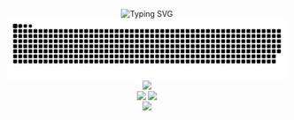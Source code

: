 <div align="center">
  <img src="https://readme-typing-svg.demolab.com?font=Fira+Code&pause=1000&repeat=true&width=435&lines=Hi+there!+I'm+Yuga+Ehara!;a+student+at+42Tokyo;Let's+build+something+amazing!" alt="Typing SVG" />
</div>

<picture>
  <source media="(prefers-color-scheme: dark)" srcset="https://raw.githubusercontent.com/Yutosaki/Yutosaki/output/github-contribution-grid-snake-dark.svg">
  <source media="(prefers-color-scheme: light)" srcset="https://raw.githubusercontent.com/Yutosaki/Yutosaki/output/github-contribution-grid-snake.svg">
  <img alt="github contribution grid snake animation" src="https://raw.githubusercontent.com/Yutosaki/Yutosaki/output/github-contribution-grid-snake.svg">
</picture>

<div align="center"><img src="https://github-profile-summary-cards.vercel.app/api/cards/profile-details?username=yuu-ux&count_private=true&theme=tokyonight"/></div>
<div align="center">
  <img src="https://github-profile-summary-cards.vercel.app/api/cards/productive-time?username=yuu-ux&count_private=true&theme=tokyonight"/>
  <img src="https://github-profile-summary-cards.vercel.app/api/cards/repos-per-language?username=yuu-ux&count_private=true&theme=tokyonight"/>
</div>
<div align="center"><img src="https://github-profile-trophy.vercel.app/?username=yuu-ux&rank=-?&theme=tokyonight"/></div>
